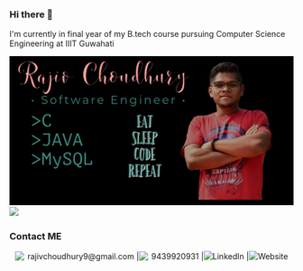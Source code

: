 ### Hi there 👋

I'm currently in final year of my B.tech course pursuing Computer Science Engineering at IIIT Guwahati

<img src="resources\CoverPage.png" width=900>

<div>
  <img src="https://github-readme-stats.vercel.app/api?username=rajivchoudhury&&show_icons=true&title_color=ffffff&icon_color=bb2acf&text_color=daf7dc&bg_color=151515">
</div>

### Contact ME
<div style="display: flex; align-items: center;justify-content: center;">
  <img width="22" src="https://img.icons8.com/ios-filled/50/000000/apple-mail.png"/> rajivchoudhury9@gmail.com | <img width="22" src="https://img.icons8.com/ios-filled/50/000000/apple-phone.png"/> 9439920931 | 
  <a href="https://www.linkedin.com/in/rajiv-choudhury-286709197/">
    <img width="22"src="https://img.icons8.com/ios-filled/50/000000/linkedin.png"/>
  </a>
  LinkedIn | <a href="https://rajivchoudhury.github.io/index.html"><img width="22"src="resources\favicon.ico"> </a>Website
</div>
<!--
**rajivchoudhury/rajivchoudhury** is a ✨ _special_ ✨ repository because its `README.md` (this file) appears on your GitHub profile.

Here are some ideas to get you started:

- 🔭 I’m currently working on ...
- 🌱 I’m currently learning ...
- 👯 I’m looking to collaborate on ...
- 🤔 I’m looking for help with ...
- 💬 Ask me about ...
- 📫 How to reach me: ...
- 😄 Pronouns: ...
- ⚡ Fun fact: ...
-->
